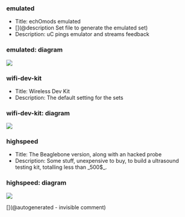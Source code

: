 ### emulated

<ul><li>Title: echOmods emulated</li>
<li>[](@description Set file to generate the emulated set)</li>
<li>Description: uC pings emulator and streams feedback</li>
</ul>

### emulated: diagram

![](https://raw.githubusercontent.com/kelu124/echomods/master/include/sets/emulated.png)

### wifi-dev-kit

<ul><li>Title: Wireless Dev Kit</li>
<li>Description: The default setting for the sets</li>
</ul>

### wifi-dev-kit: diagram

![](https://raw.githubusercontent.com/kelu124/echomods/master/include/sets/wifi-dev-kit.png)

### highspeed

<ul><li>Title: The Beaglebone version, along with an hacked probe</li>
<li>Description: Some stuff, unexpensive to buy, to build a ultrasound testing kit, totalling less than _500$_.</li>
</ul>

### highspeed: diagram

![](https://raw.githubusercontent.com/kelu124/echomods/master/include/sets/highspeed.png)


[](@autogenerated - invisible comment)